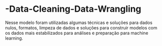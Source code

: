 # -Data-Cleaning-Data-Wrangling
Nesse modelo foram utilizadas algumas técnicas e soluções para dados nulos, formatos, limpeza de dados e soluções para construir modelos com os dados mais estabilizados para análises e preparação para machine learning.
